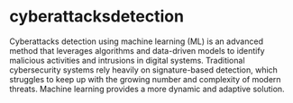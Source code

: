 # cyberattacksdetection
Cyberattacks detection using machine learning (ML) is an advanced method that leverages algorithms and data-driven models to identify malicious activities and intrusions in digital systems. Traditional cybersecurity systems rely heavily on signature-based detection, which struggles to keep up with the growing number and complexity of modern threats. Machine learning provides a more dynamic and adaptive solution.
